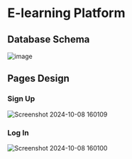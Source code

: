 # E-learning Platform

## Database Schema
![image](https://github.com/user-attachments/assets/0e750732-cfb6-443e-9fa2-807d5ab9cd37)

## Pages Design
### Sign Up
![Screenshot 2024-10-08 160109](https://github.com/user-attachments/assets/17abde3b-1b41-426f-9f4a-bd77b1f2c055)
### Log In
![Screenshot 2024-10-08 160100](https://github.com/user-attachments/assets/b856676d-9ecb-4db5-a634-7c4666fe55b0)
